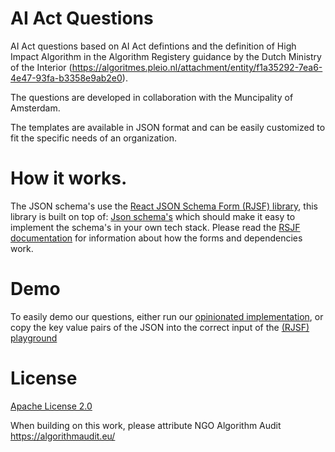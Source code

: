 # AI Act Questions

AI Act questions based on AI Act defintions and the definition of High Impact Algorithm in the Algorithm Registery guidance by the Dutch Ministry of the Interior (https://algoritmes.pleio.nl/attachment/entity/f1a35292-7ea6-4e47-93fa-b3358e9ab2e0).

The questions are developed in collaboration with the Muncipality of Amsterdam.

The templates are available in JSON format and can be easily customized to fit the specific needs of an organization.

# How it works.

The JSON schema's use the [React JSON Schema Form (RJSF) library](https://github.com/rjsf-team/react-jsonschema-form), this library is built on top of: [Json schema's](https://json-schema.org/) which should make it easy to implement the schema's in your own tech stack.
Please read the [RSJF documentation](https://rjsf-team.github.io/react-jsonschema-form/docs/) for information about how the forms and dependencies work.

# Demo

To easily demo our questions, either run our [opinionated implementation](https://github.com/NGO-Algorithm-Audit/AI-Act-Implementation-Tool), or copy the key value pairs of the JSON into the correct input of the [(RJSF) playground](https://rjsf-team.github.io/react-jsonschema-form/)

# License
[Apache License 2.0](./LICENSE)

When building on this work, please attribute NGO Algorithm Audit https://algorithmaudit.eu/

